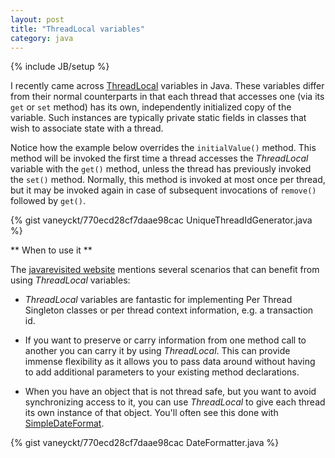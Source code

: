 ```yaml
---
layout: post
title: "ThreadLocal variables"
category: java
---
```

{% include JB/setup %}

I recently came across [ThreadLocal](http://docs.oracle.com/javase/6/docs/api/java/lang/ThreadLocal.html) variables in Java. These variables differ from their normal counterparts in that each thread that accesses one (via its `get` or `set` method) has its own, independently initialized copy of the variable. Such instances are typically private static fields in classes that wish to associate state with a thread.

Notice how the example below overrides the `initialValue()` method. This method will be invoked the first time a thread accesses the *ThreadLocal* variable with the `get()` method, unless the thread has previously invoked the `set()` method. Normally, this method is invoked at most once per thread, but it may be invoked again in case of subsequent invocations of `remove()` followed by `get()`.

{% gist vaneyckt/770ecd28cf7daae98cac UniqueThreadIdGenerator.java %}

** When to use it **

The [javarevisited website](http://javarevisited.blogspot.ie/2012/05/how-to-use-threadlocal-in-java-benefits.html) mentions several scenarios that can benefit from using *ThreadLocal* variables:

- *ThreadLocal* variables are fantastic for implementing Per Thread Singleton classes or per thread context information, e.g. a transaction id.

- If you want to preserve or carry information from one method call to another you can carry it by using *ThreadLocal*. This can provide immense flexibility as it allows you to pass data around without having to add additional parameters to your existing method declarations.

-  When you have an object that is not thread safe, but you want to avoid synchronizing access to it, you can use *ThreadLocal* to give each thread its own instance of that object. You'll often see this done with [SimpleDateFormat](http://stackoverflow.com/a/817926/1420382).

{% gist vaneyckt/770ecd28cf7daae98cac DateFormatter.java %}
